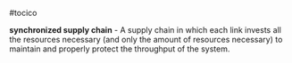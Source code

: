 #tocico

<b>synchronized supply chain</b> - A supply chain in which each link invests all the resources necessary (and only the amount of resources necessary) to maintain and properly protect the throughput of the system.  


